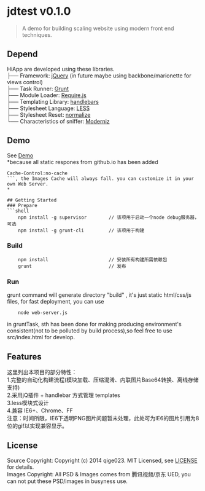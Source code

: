 # jdtest v0.1.0

> A demo for building scaling website using modern front end techniques.

## Depend

HiApp are developed using these libraries.     
├── Framework: [jQuery]  (in future maybe using backbone/marionette for views control)   
├── Task Runner: [Grunt]   
├── Module Loader: [Require.js]  
├── Templating Library: [handlebars]  
├── Stylesheet Language: [LESS]  
├── Stylesheet Reset: [normalize]  
└── Characteristics of sniffer: [Moderniz]  

## Demo
See [Demo]  
*because all static respones from github.io has been added 
```shell
Cache-Control:no-cache
```, the Images Cache will always fall. you can customize it in your own Web Server.
*

## Getting Started
### Prepare
```shell
    npm install -g supervisor        // 该项用于启动一个node debug服务器，可选
    npm install -g grunt-cli         // 该项用于构建
```
### Build
```shell
    npm install                      // 安装所有构建所需依赖包
    grunt                            // 发布
```
### Run
grunt command will generate directory "build" , it's just static html/css/js files,
for fast deployment, you can use
```shell
    node web-server.js
```
  
in gruntTask, sth has been done for making producing environment's consistent(not to be polluted by build process),so feel free to use src/index.html for develop.

## Features
这里列出本项目的部分特性：  
1.完整的自动化构建流程(模块加载、压缩混淆、内联图片Base64转换、离线存储支持)  
2.采用jQ插件 + handlebar 方式管理 templates  
3.less模块式设计  
4.兼容 IE6+、Chrome、FF  
注意：时间所限，IE6下透明PNG图片问题暂未处理，此处可为IE6的图片引用为8位的gif以实现兼容显示。  

## License
Source Copyright:
Copyright (c) 2014 qige023. MIT Licensed, see [LICENSE] for details.  
Images Copyright:
All PSD & Images comes from 腾讯视频/京东 UED, you can not put these PSD/images in busyness use.


[jQuery]:http://jquery.com/  
[Grunt]:http://gruntjs.com/  
[Require.js]:http://requirejs.org/
[handlebars]:https://handlebarsjs.com/  
[LESS]:http://lesscss.net/  
[Moderniz]:http://modernizr.com/  
[Demo]:http://qige023.github.io/  
[normalize]:https://github.com/necolas/normalize.css/tree/v1  
[LICENSE]: https://github.com/qige023/jdtest/blob/master/README.md
